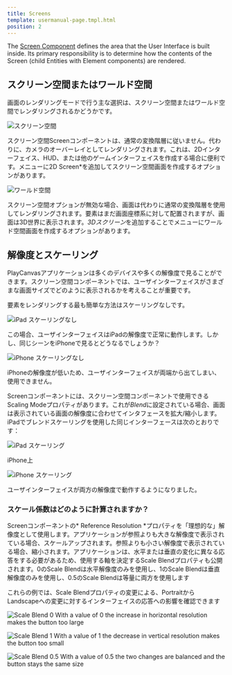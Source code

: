 ```yaml
---
title: Screens
template: usermanual-page.tmpl.html
position: 2
---
```


The [Screen Component][1] defines the area that the User Interface is built inside. Its primary responsibility is to determine how the contents of the Screen (child Entities with Element components) are rendered.

## スクリーン空間またはワールド空間

画面のレンダリングモードで行う主な選択は、スクリーン空間またはワールド空間でレンダリングされるかどうかです。

![スクリーン空間][2]

スクリーン空間Screenコンポーネントは、通常の変換階層に従いません。代わりに、カメラのオーバーレイとしてレンダリングされます。これは、2Dインターフェイス、HUD、または他のゲームインターフェイスを作成する場合に便利です。メニューに2D Screen*を追加してスクリーン空間画面を作成するオプションがあります。

![ワールド空間][3]

スクリーン空間オプションが無効な場合、画面は代わりに通常の変換階層を使用してレンダリングされます。要素はまだ画面座標系に対して配置されますが、画面は3D世界に表示されます。*3Dスクリーン*を追加することでメニューにワールド空間画面を作成するオプションがあります。

## 解像度とスケーリング

PlayCanvasアプリケーションは多くのデバイスや多くの解像度で見ることができます。スクリーン空間コンポーネントでは、ユーザインターフェイスがさまざまな画面サイズでどのように表示されるかを考えることが重要です。

要素をレンダリングする最も簡単な方法はスケーリングなしです。

![iPad スケーリングなし][4]

この場合、ユーザインターフェイスはiPadの解像度で正常に動作します。しかし、同じシーンをiPhoneで見るとどうなるでしょうか？

![iPhone スケーリングなし][6]

iPhoneの解像度が低いため、ユーザインターフェイスが両端から出てしまい、使用できません。

Screenコンポーネントには、スクリーン空間コンポーネントで使用できるScaling Modeプロパティがあります。これが*Blend*に設定されている場合、画面は表示されている画面の解像度に合わせてインタフェースを拡大/縮小します。iPadでブレンドスケーリングを使用した同じインターフェースは次のとおりです：

![iPad スケーリング][5]

iPhone上

![iPhone スケーリング][7]

ユーザインターフェイスが両方の解像度で動作するようになりました。

### スケール係数はどのように計算されますか？

Screenコンポーネントの* Reference Resolution *プロパティを「理想的な」解像度として使用します。アプリケーションが参照よりも大きな解像度で表示されている場合、スケールアップされます。参照よりも小さい解像度で表示されている場合、縮小されます。アプリケーションは、水平または垂直の変化に異なる応答をする必要があるため、使用する軸を決定するScale Blendプロパティも公開されます。0のScale Blendは水平解像度のみを使用し、1のScale Blendは垂直解像度のみを使用し、0.5のScale Blendは等量に両方を使用します

これらの例では、Scale Blendプロパティの変更による、PortraitからLandscapeへの変更に対するインターフェイスの応答への影響を確認できます

![Scale Blend 0][8]
With a value of 0 the increase in horizontal resolution makes the button too large

![Scale Blend 1][10]
With a value of 1 the decrease in vertical resolution makes the button too small

![Scale Blend 0.5][9]
With a value of 0.5 the two changes are balanced and the button stays the same size

[1]: /user-manual/packs/components/screen
[2]: /images/user-manual/user-interface/screens/screen-space-viewport.png
[3]: /images/user-manual/user-interface/screens/world-space-viewport.png
[4]: /images/user-manual/user-interface/screens/ipad-no-scaling.png
[5]: /images/user-manual/user-interface/screens/ipad-scaling.png
[6]: /images/user-manual/user-interface/screens/iphone-no-scaling.png
[7]: /images/user-manual/user-interface/screens/iphone-scaling.png
[8]: /images/user-manual/user-interface/screens/scale-blend-0.png
[9]: /images/user-manual/user-interface/screens/scale-blend-0.5.png
[10]: /images/user-manual/user-interface/screens/scale-blend-1.png

